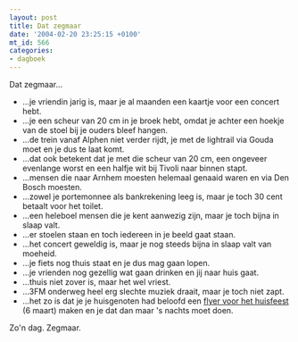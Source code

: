 ```yaml
---
layout: post
title: Dat zegmaar
date: '2004-02-20 23:25:15 +0100'
mt_id: 566
categories:
- dagboek
---
```

Dat zegmaar...

<ul>
<li>...je vriendin jarig is, maar je al maanden een kaartje voor een concert hebt.</li>
<li>...je een scheur van 20 cm in je broek hebt, omdat je achter een hoekje van de stoel bij je ouders bleef hangen.</li>
<li>...de trein vanaf Alphen niet verder rijdt, je met de lightrail via Gouda moet en je dus te laat komt.</li>
<li>...dat ook betekent dat je met die scheur van 20 cm, een ongeveer evenlange worst en een halfje wit bij Tivoli naar binnen stapt.</li>
<li>...mensen die naar Arnhem moesten helemaal genaaid waren en via Den Bosch moesten.</li>
<li>...zowel je portemonnee als bankrekening leeg is, maar je toch 30 cent betaalt voor het toilet.</li>
<li>...een heleboel mensen die je kent aanwezig zijn, maar je toch bijna in slaap valt.</li>
<li>...er stoelen staan en toch iedereen in je beeld gaat staan.</li>
<li>...het concert geweldig is, maar je nog steeds bijna in slaap valt van moeheid.</li>
<li>...je fiets nog thuis staat en je dus mag gaan lopen.</li>
<li>...je vrienden nog gezellig wat gaan drinken en jij naar huis gaat.</li>
<li>...thuis niet zover is, maar het wel vriest.</li>
<li>...3FM onderweg heel erg slechte muziek draait, maar je toch niet zapt.</li>
<li>...het zo is dat je je huisgenoten had beloofd een <a href="http://www.ibbu.nl/~breun/ibb97_huisfeest_6mrt2004.jpg">flyer voor het huisfeest</a> (6 maart) maken en je dat dan maar 's nachts moet doen.</li>
</ul>

Zo'n dag. Zegmaar.
